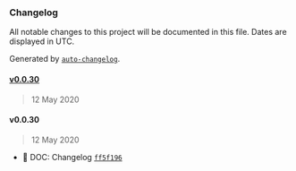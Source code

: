 ### Changelog

All notable changes to this project will be documented in this file. Dates are displayed in UTC.

Generated by [`auto-changelog`](https://github.com/CookPete/auto-changelog).

#### [v0.0.30](https://github.com/datawizio/react-components/compare/v0.0.30...v0.0.30)

> 12 May 2020

#### v0.0.30

> 12 May 2020

-  📖 DOC: Changelog [`ff5f196`](https://github.com/datawizio/react-components/commit/ff5f1969dd884454c126bcccad98b778a8363721)
